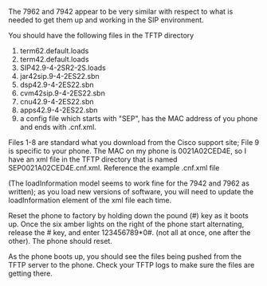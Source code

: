 The 7962 and 7942 appear to be very similar with respect to what is needed to get them up and working in the SIP environment.

You should have the following files in the TFTP directory
  1. term62.default.loads
  2. term42.default.loads
  3. SIP42.9-4-2SR2-2S.loads
  4. jar42sip.9-4-2ES22.sbn
  5. dsp42.9-4-2ES22.sbn
  6. cvm42sip.9-4-2ES22.sbn
  7. cnu42.9-4-2ES22.sbn
  8. apps42.9-4-2ES22.sbn
  9. a config file which starts with "SEP", has the MAC address of you phone and ends with .cnf.xml.

Files 1-8 are standard what you download from the Cisco support site; File 9 is specific to your phone. The MAC on my phone is 0021A02CED4E, so I have an xml file in the TFTP directory that is named SEP0021A02CED4E.cnf.xml. Reference the example .cnf.xml file 

(The loadInformation model seems to work fine for the 7942 and 7962 as written); as you load new versions of software, you will need to update the loadInformation element of the xml file each time. 

Reset the phone to factory by holding down the pound (#) key as it boots up. Once the six amber lights on the right of the phone start alternating, release the # key, and enter 123456789*0#. (not all at once, one after the other). The phone should reset.

As the phone boots up, you should see the files being pushed from the TFTP server to the phone. Check your TFTP logs to make sure the files are getting there.  
